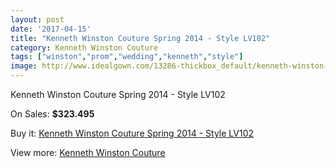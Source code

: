```yaml
---
layout: post
date: '2017-04-15'
title: "Kenneth Winston Couture Spring 2014 - Style LV102"
category: Kenneth Winston Couture
tags: ["winston","prom","wedding","kenneth","style"]
image: http://www.idealgown.com/13286-thickbox_default/kenneth-winston-couture-spring-2014-style-lv102.jpg
---
```

Kenneth Winston Couture Spring 2014 - Style LV102

On Sales: **$323.495**
<a href="https://www.idealgown.com/en/kenneth-winston-couture/5344-kenneth-winston-couture-spring-2014-style-lv102.html"><amp-img layout="responsive" width="600" height="600" src="//www.idealgown.com/13286-thickbox_default/kenneth-winston-couture-spring-2014-style-lv102.jpg" alt="Kenneth Winston Couture Spring 2014 - Style LV102 0" /></a>
<a href="https://www.idealgown.com/en/kenneth-winston-couture/5344-kenneth-winston-couture-spring-2014-style-lv102.html"><amp-img layout="responsive" width="600" height="600" src="//www.idealgown.com/13288-thickbox_default/kenneth-winston-couture-spring-2014-style-lv102.jpg" alt="Kenneth Winston Couture Spring 2014 - Style LV102 1" /></a>
<a href="https://www.idealgown.com/en/kenneth-winston-couture/5344-kenneth-winston-couture-spring-2014-style-lv102.html"><amp-img layout="responsive" width="600" height="600" src="//www.idealgown.com/13287-thickbox_default/kenneth-winston-couture-spring-2014-style-lv102.jpg" alt="Kenneth Winston Couture Spring 2014 - Style LV102 2" /></a>

Buy it: [Kenneth Winston Couture Spring 2014 - Style LV102](https://www.idealgown.com/en/kenneth-winston-couture/5344-kenneth-winston-couture-spring-2014-style-lv102.html "Kenneth Winston Couture Spring 2014 - Style LV102")

View more: [Kenneth Winston Couture](https://www.idealgown.com/en/77-kenneth-winston-couture "Kenneth Winston Couture")